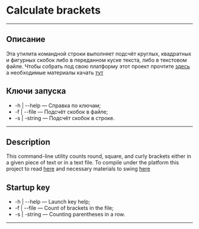 #  Calculate brackets
---

## Описание

Эта утилита командной строки выполняет подсчёт круглых, квадратных и фигурных скобок либо в переданном куске текста, либо в текстовом файле. Чтобы собрать под свою платформу этот проект прочтите  [здесь](https://swift.org/getting-started/ "swift.org")  а необходимые материалы качать  [тут](https://swift.org/download/ "swift.org")  

## Ключи запуска

- -h | --help — Справка по ключам;
- -f | --file — Подсчёт скобок в файле;
- -s | -string — Подсчёт скобок в строке.

---

## Description

This command-line utility counts round, square, and curly brackets either in a given piece of text or in a text file. To compile under the platform this project to read   [here](https://swift.org/getting-started/  "swift.org") and necessary materials to swing [here](https://swift.org/download/ "swift.org")  

## Startup key

- -h | --help — Launch key help;
- -f | --file — Count of brackets in the file;
- -s | -string — Counting parentheses in a row.

---
